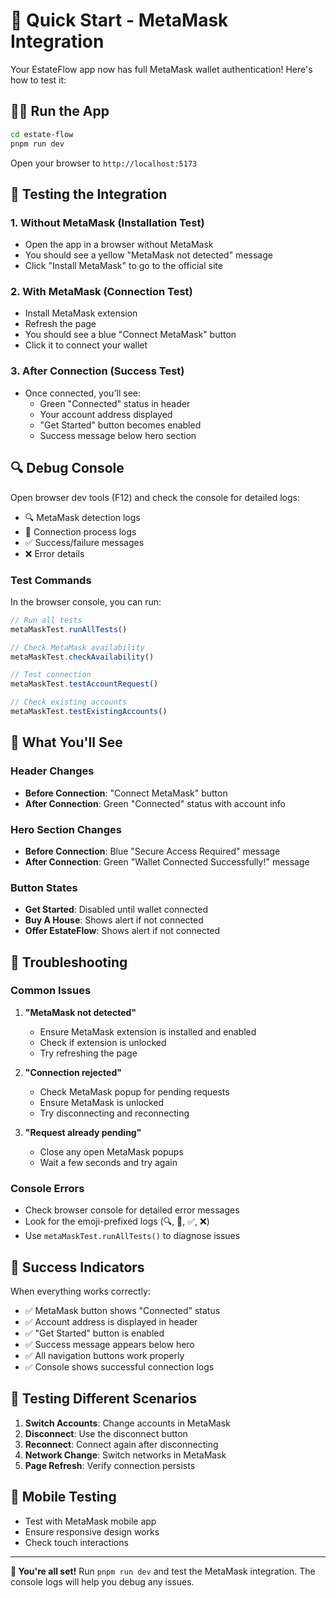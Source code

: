 # 🚀 Quick Start - MetaMask Integration

Your EstateFlow app now has full MetaMask wallet authentication! Here's how to test it:

## 🏃‍♂️ **Run the App**

```bash
cd estate-flow
pnpm run dev
```

Open your browser to `http://localhost:5173`

## 🧪 **Testing the Integration**

### 1. **Without MetaMask (Installation Test)**
- Open the app in a browser without MetaMask
- You should see a yellow "MetaMask not detected" message
- Click "Install MetaMask" to go to the official site

### 2. **With MetaMask (Connection Test)**
- Install MetaMask extension
- Refresh the page
- You should see a blue "Connect MetaMask" button
- Click it to connect your wallet

### 3. **After Connection (Success Test)**
- Once connected, you'll see:
  - Green "Connected" status in header
  - Your account address displayed
  - "Get Started" button becomes enabled
  - Success message below hero section

## 🔍 **Debug Console**

Open browser dev tools (F12) and check the console for detailed logs:

- 🔍 MetaMask detection logs
- 🔌 Connection process logs
- ✅ Success/failure messages
- ❌ Error details

### **Test Commands**
In the browser console, you can run:

```javascript
// Run all tests
metaMaskTest.runAllTests()

// Check MetaMask availability
metaMaskTest.checkAvailability()

// Test connection
metaMaskTest.testAccountRequest()

// Check existing accounts
metaMaskTest.testExistingAccounts()
```

## 🎯 **What You'll See**

### **Header Changes**
- **Before Connection**: "Connect MetaMask" button
- **After Connection**: Green "Connected" status with account info

### **Hero Section Changes**
- **Before Connection**: Blue "Secure Access Required" message
- **After Connection**: Green "Wallet Connected Successfully!" message

### **Button States**
- **Get Started**: Disabled until wallet connected
- **Buy A House**: Shows alert if not connected
- **Offer EstateFlow**: Shows alert if not connected

## 🐛 **Troubleshooting**

### **Common Issues**

1. **"MetaMask not detected"**
   - Ensure MetaMask extension is installed and enabled
   - Check if extension is unlocked
   - Try refreshing the page

2. **"Connection rejected"**
   - Check MetaMask popup for pending requests
   - Ensure MetaMask is unlocked
   - Try disconnecting and reconnecting

3. **"Request already pending"**
   - Close any open MetaMask popups
   - Wait a few seconds and try again

### **Console Errors**
- Check browser console for detailed error messages
- Look for the emoji-prefixed logs (🔍, 🔌, ✅, ❌)
- Use `metaMaskTest.runAllTests()` to diagnose issues

## 🎉 **Success Indicators**

When everything works correctly:

- ✅ MetaMask button shows "Connected" status
- ✅ Account address is displayed in header
- ✅ "Get Started" button is enabled
- ✅ Success message appears below hero
- ✅ All navigation buttons work properly
- ✅ Console shows successful connection logs

## 🔄 **Testing Different Scenarios**

1. **Switch Accounts**: Change accounts in MetaMask
2. **Disconnect**: Use the disconnect button
3. **Reconnect**: Connect again after disconnecting
4. **Network Change**: Switch networks in MetaMask
5. **Page Refresh**: Verify connection persists

## 📱 **Mobile Testing**

- Test with MetaMask mobile app
- Ensure responsive design works
- Check touch interactions

---

**🎯 You're all set!** Run `pnpm run dev` and test the MetaMask integration. The console logs will help you debug any issues.
